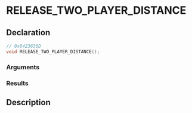 # RELEASE_TWO_PLAYER_DISTANCE

## Declaration
```cpp
// 0x6423636D
void RELEASE_TWO_PLAYER_DISTANCE();
```

### Arguments

### Results

## Description
